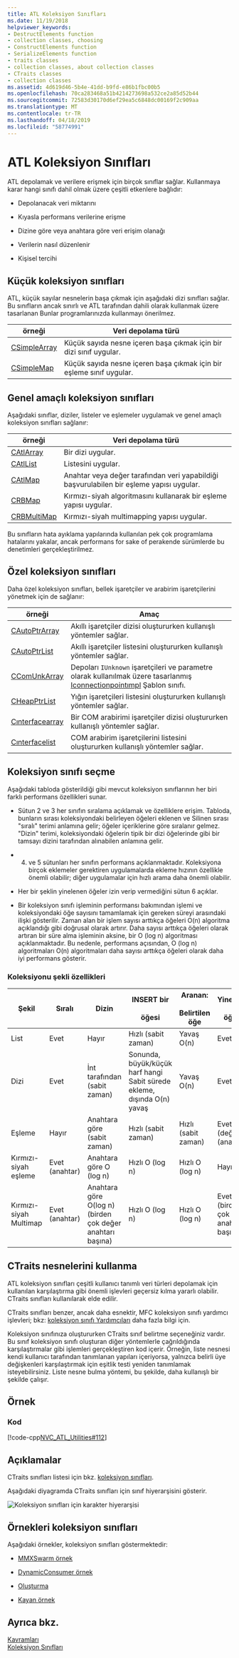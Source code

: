 ```yaml
---
title: ATL Koleksiyon Sınıfları
ms.date: 11/19/2018
helpviewer_keywords:
- DestructElements function
- collection classes, choosing
- ConstructElements function
- SerializeElements function
- traits classes
- collection classes, about collection classes
- CTraits classes
- collection classes
ms.assetid: 4d619d46-5b4e-41dd-b9fd-e86b1fbc00b5
ms.openlocfilehash: 70ca283468a51b4214273698a532ce2a85d52b44
ms.sourcegitcommit: 72583d30170d6ef29ea5c6848dc00169f2c909aa
ms.translationtype: MT
ms.contentlocale: tr-TR
ms.lasthandoff: 04/18/2019
ms.locfileid: "58774991"
---
```

# <a name="atl-collection-classes"></a>ATL Koleksiyon Sınıfları

ATL depolamak ve verilere erişmek için birçok sınıflar sağlar. Kullanmaya karar hangi sınıfı dahil olmak üzere çeşitli etkenlere bağlıdır:

- Depolanacak veri miktarını

- Kıyasla performans verilerine erişme

- Dizine göre veya anahtara göre veri erişim olanağı

- Verilerin nasıl düzenlenir

- Kişisel tercihi

## <a name="small-collection-classes"></a>Küçük koleksiyon sınıfları

ATL, küçük sayılar nesnelerin başa çıkmak için aşağıdaki dizi sınıfları sağlar. Bu sınıfların ancak sınırlı ve ATL tarafından dahili olarak kullanmak üzere tasarlanan Bunlar programlarınızda kullanmayı önerilmez.

|örneği|Veri depolama türü|
|-----------|--------------------------|
|[CSimpleArray](../atl/reference/csimplearray-class.md)|Küçük sayıda nesne içeren başa çıkmak için bir dizi sınıf uygular.|
|[CSimpleMap](../atl/reference/csimplemap-class.md)|Küçük sayıda nesne içeren başa çıkmak için bir eşleme sınıf uygular.|

## <a name="general-purpose-collection-classes"></a>Genel amaçlı koleksiyon sınıfları

Aşağıdaki sınıflar, diziler, listeler ve eşlemeler uygulamak ve genel amaçlı koleksiyon sınıfları sağlanır:

|örneği|Veri depolama türü|
|-----------|--------------------------|
|[CAtlArray](../atl/reference/catlarray-class.md)|Bir dizi uygular.|
|[CAtlList](../atl/reference/catllist-class.md)|Listesini uygular.|
|[CAtlMap](../atl/reference/catlmap-class.md)|Anahtar veya değer tarafından veri yapabildiği başvurulabilen bir eşleme yapısı uygular.|
|[CRBMap](../atl/reference/crbmap-class.md)|Kırmızı-siyah algoritmasını kullanarak bir eşleme yapısı uygular.|
|[CRBMultiMap](../atl/reference/crbmultimap-class.md)|Kırmızı-siyah multimapping yapısı uygular.|

Bu sınıfların hata ayıklama yapılarında kullanılan pek çok programlama hatalarını yakalar, ancak performans for sake of perakende sürümlerde bu denetimleri gerçekleştirilmez.

## <a name="specialized-collection-classes"></a>Özel koleksiyon sınıfları

Daha özel koleksiyon sınıfları, bellek işaretçiler ve arabirim işaretçilerini yönetmek için de sağlanır:

|örneği|Amaç|
|-----------|-------------|
|[CAutoPtrArray](../atl/reference/cautoptrarray-class.md)|Akıllı işaretçiler dizisi oluştururken kullanışlı yöntemler sağlar.|
|[CAutoPtrList](../atl/reference/cautoptrlist-class.md)|Akıllı işaretçiler listesini oluştururken kullanışlı yöntemler sağlar.|
|[CComUnkArray](../atl/reference/ccomunkarray-class.md)|Depoları `IUnknown` işaretçileri ve parametre olarak kullanılmak üzere tasarlanmış [Iconnectionpointımpl](../atl/reference/iconnectionpointimpl-class.md) Şablon sınıfı.|
|[CHeapPtrList](../atl/reference/cheapptrlist-class.md)|Yığın işaretçileri listesini oluştururken kullanışlı yöntemler sağlar.|
|[Cınterfacearray](../atl/reference/cinterfacearray-class.md)|Bir COM arabirimi işaretçiler dizisi oluştururken kullanışlı yöntemler sağlar.|
|[Cınterfacelist](../atl/reference/cinterfacelist-class.md)|COM arabirim işaretçilerini listesini oluştururken kullanışlı yöntemler sağlar.|

## <a name="choosing-a-collection-class"></a>Koleksiyon sınıfı seçme

Aşağıdaki tabloda gösterildiği gibi mevcut koleksiyon sınıflarının her biri farklı performans özellikleri sunar.

- Sütun 2 ve 3 her sınıfın sıralama açıklamak ve özelliklere erişim. Tabloda, bunların sırası koleksiyondaki belirleyen öğeleri eklenen ve Silinen sırası "sıralı" terimi anlamına gelir; öğeler içeriklerine göre sıralanır gelmez. "Dizin" terimi, koleksiyondaki öğelerin tipik bir dizi öğelerinde gibi bir tamsayı dizini tarafından alınabilen anlamına gelir.

- 4. ve 5 sütunları her sınıfın performans açıklanmaktadır. Koleksiyona birçok eklemeler gerektiren uygulamalarda ekleme hızının özellikle önemli olabilir; diğer uygulamalar için hızlı arama daha önemli olabilir.

- Her bir şeklin yinelenen öğeler izin verip vermediğini sütun 6 açıklar.

- Bir koleksiyon sınıfı işleminin performansı bakımından işlemi ve koleksiyondaki öğe sayısını tamamlamak için gereken süreyi arasındaki ilişki gösterilir. Zaman alan bir işlem sayısı arttıkça öğeleri O(n) algoritma açıklandığı gibi doğrusal olarak artırır. Daha sayısı arttıkça öğeleri olarak artıran bir süre alma işleminin aksine, bir O (log n) algoritması açıklanmaktadır. Bu nedenle, performans açısından, O (log n) algoritmaları O(n) algoritmaları daha sayısı arttıkça öğeleri olarak daha iyi performans gösterir.

### <a name="collection-shape-features"></a>Koleksiyonu şekli özellikleri

|Şekil|Sıralı|Dizin|INSERT bir<br /><br /> öğesi|Aranan:<br /><br /> Belirtilen öğe|Yinelenen<br /><br /> öğeler|
|-----------|--------------|--------------|---------------------------|--------------------------------------|-----------------------------|
|List|Evet|Hayır|Hızlı (sabit zaman)|Yavaş O(n)|Evet|
|Dizi|Evet|İnt tarafından (sabit zaman)|Sonunda, büyük/küçük harf hangi Sabit sürede ekleme, dışında O(n) yavaş|Yavaş O(n)|Evet|
|Eşleme|Hayır|Anahtara göre (sabit zaman)|Hızlı (sabit zaman)|Hızlı (sabit zaman)|Evet (değerler) (anahtar)|
|Kırmızı-siyah eşleme|Evet (anahtar)|Anahtara göre O (log n)|Hızlı O (log n)|Hızlı O (log n)|Hayır|
|Kırmızı-siyah Multimap|Evet (anahtar)|Anahtara göre O(log n) (birden çok değer anahtarı başına)|Hızlı O (log n)|Hızlı O (log n)|Evet (birden çok değer anahtarı başına)|

## <a name="using-ctraits-objects"></a>CTraits nesnelerini kullanma

ATL koleksiyon sınıfları çeşitli kullanıcı tanımlı veri türleri depolamak için kullanılan karşılaştırma gibi önemli işlevleri geçersiz kılma yararlı olabilir. CTraits sınıfları kullanılarak elde edilir.

CTraits sınıfları benzer, ancak daha esnektir, MFC koleksiyon sınıfı yardımcı işlevleri; bkz: [koleksiyon sınıfı Yardımcıları](../mfc/reference/collection-class-helpers.md) daha fazla bilgi için.

Koleksiyon sınıfınıza oluştururken CTraits sınıf belirtme seçeneğiniz vardır. Bu sınıf koleksiyon sınıfı oluşturan diğer yöntemlerle çağrıldığında karşılaştırmalar gibi işlemleri gerçekleştiren kod içerir. Örneğin, liste nesnesi kendi kullanıcı tarafından tanımlanan yapıları içeriyorsa, yalnızca belirli üye değişkenleri karşılaştırmak için eşitlik testi yeniden tanımlamak isteyebilirsiniz. Liste nesne bulma yöntemi, bu şekilde, daha kullanışlı bir şekilde çalışır.

## <a name="example"></a>Örnek

### <a name="code"></a>Kod

[!code-cpp[NVC_ATL_Utilities#112](../atl/codesnippet/cpp/atl-collection-classes_1.cpp)]

## <a name="comments"></a>Açıklamalar

CTraits sınıfları listesi için bkz. [koleksiyon sınıfları](../atl/collection-classes.md).

Aşağıdaki diyagramda CTraits sınıfları için sınıf hiyerarşisini gösterir.

![Koleksiyon sınıfları için karakter hiyerarşisi](../atl/media/vctraitscollectionclasseshierarchy.gif "nitelikler hiyerarşi için koleksiyon sınıfları")

## <a name="collection-classes-samples"></a>Örnekleri koleksiyon sınıfları

Aşağıdaki örnekler, koleksiyon sınıfları göstermektedir:

- [MMXSwarm örnek](../overview/visual-cpp-samples.md)

- [DynamicConsumer örnek](../overview/visual-cpp-samples.md)

- [Oluşturma](https://github.com/Microsoft/VCSamples/tree/master/VC2010Samples/ATL/OLEDB/Provider/UPDATEPV)

- [Kayan örnek](../overview/visual-cpp-samples.md)

## <a name="see-also"></a>Ayrıca bkz.

[Kavramları](../atl/active-template-library-atl-concepts.md)<br/>
[Koleksiyon Sınıfları](../atl/collection-classes.md)
